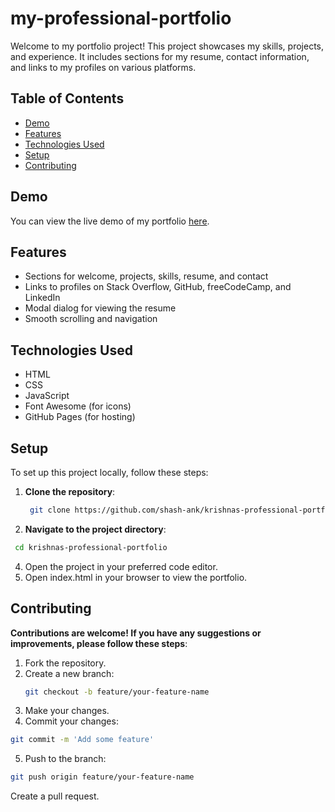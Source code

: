 # my-professional-portfolio

Welcome to my portfolio project! This project showcases my skills, projects, and experience. It includes sections for my resume, contact information, and links to my profiles on various platforms.
## Table of Contents
- [Demo](#demo)
- [Features](#features)
- [Technologies Used](#technologies-used)
- [Setup](#setup)
- [Contributing](#contributing)

  
## Demo 
You can view the live demo of my portfolio [here](https://shash-ank.github.io/krishnas-professional-portfolio/).

## Features 
- Sections for welcome, projects, skills, resume, and contact
- Links to profiles on Stack Overflow, GitHub, freeCodeCamp, and LinkedIn
- Modal dialog for viewing the resume
- Smooth scrolling and navigation

## Technologies Used 
- HTML
- CSS
- JavaScript
- Font Awesome (for icons)
- GitHub Pages (for hosting)

## Setup 

To set up this project locally, follow these steps: 
1. **Clone the repository**:
   ```bash
    git clone https://github.com/shash-ank/krishnas-professional-portfolio.git
   ```
3. **Navigate to the project directory**:
```bash
 cd krishnas-professional-portfolio
```
4. Open the project in your preferred code editor.
5. Open index.html in your browser to view the portfolio.

 ## Contributing 
 **Contributions are welcome! If you have any suggestions or improvements, please follow these steps**: 
 1. Fork the repository.
 2. Create a new branch:
    ```bash
    git checkout -b feature/your-feature-name
    ```
3. Make your changes.
4. Commit your changes:
```bash
git commit -m 'Add some feature'
```
5. Push to the branch:
```bash
git push origin feature/your-feature-name
 ```
Create a pull request. 
